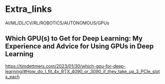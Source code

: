 # Extra_links
AI/ML/DL/CV/RL/ROBOTICS/AUTONOMOUS/GPUs

## Which GPU(s) to Get for Deep Learning: My Experience and Advice for Using GPUs in Deep Learning

https://timdettmers.com/2023/01/30/which-gpu-for-deep-learning/#How_do_I_fit_4x_RTX_4090_or_3090_if_they_take_up_3_PCIe_slots_each


